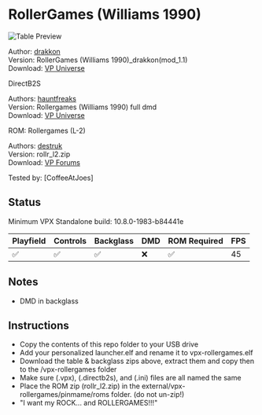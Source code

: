 # RollerGames (Williams 1990)

![Table Preview](https://vpuniverse.com/screenshots/monthly_2022_10/1290685543_2022-10-1722_17_04-VisualPinballPlayer.png.7b32adeacc9107a574285f7d7fe038fb.png)

Author: [drakkon](https://vpuniverse.com/profile/51568-drakkon/)  
Version: RollerGames (Williams 1990)_drakkon(mod_1.1)  
Download: [VP Universe](https://vpuniverse.com/files/file/11677-rollergames-williams-1990-drakkon-mod-11/)

DirectB2S

Authors: [hauntfreaks](https://vpuniverse.com/profile/5216-hauntfreaks/)  
Version: Rollergames (Williams 1990) full dmd  
Download: [VP Universe](https://vpuniverse.com/files/file/13593-laser-war-data-east-1987-alt2-standardfull-dmd/)

ROM: Rollergames (L-2)

Authors: [destruk](https://www.vpforums.org/index.php?showuser=5)  
Version: rollr_l2.zip  
Download: [VP Forums](https://www.vpforums.org/index.php?app=downloads&showfile=941)

Tested by:
[CoffeeAtJoes]

## Status 

Minimum VPX Standalone build: 10.8.0-1983-b84441e

| Playfield | Controls | Backglass | DMD | ROM Required | FPS | 
|-----------|----------|-----------|-----|--------------|-----|
| :white_check_mark: | :white_check_mark: | :white_check_mark: | :x: | :white_check_mark: | 45 |

## Notes

- DMD in backglass

## Instructions

- Copy the contents of this repo folder to your USB drive
- Add your personalized launcher.elf and rename it to vpx-rollergames.elf
- Download the table & backglass zips above, extract them and copy then to the /vpx-rollergames folder
- Make sure (.vpx), (.directb2s), and (.ini) files are all named the same
- Place the ROM zip (rollr_l2.zip) in the external/vpx-rollergames/pinmame/roms folder. (do not un-zip!)
- "I want my ROCK... and ROLLERGAMES!!!"
